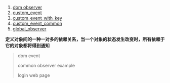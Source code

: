 1. [dom observer](./simple_dom.js)
2. [custom_event](./custom_event.js)
3. [custom_event_with_key](./custom_event_with_key.js)
4. [custom_event_common](./custom_event_common.js)
5. [global_observer](./global_observer.js)

**定义对象间的一种一对多的依赖关系，当一个对象的状态发生改变时，所有依赖于它的对象都将得到通知**
> dom event
>
> common observer example
>
> login web page